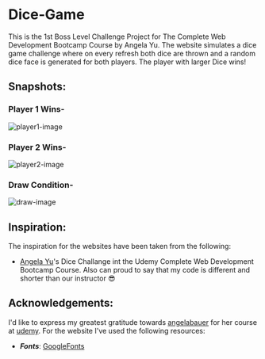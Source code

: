 # Dice-Game

This is the 1st Boss Level Challenge Project for The Complete Web Development Bootcamp Course by Angela Yu.
The website simulates a dice game challenge where on every refresh both dice are thrown and a random dice face is generated for both players. The player with larger Dice wins!

## Snapshots:

### Player 1 Wins-

<img alt="player1-image" src="imgs/player1.PNG">

### Player 2 Wins-

<img alt="player2-image" src="imgs/player2.PNG">

### Draw Condition-

<img alt="draw-image" src="imgs/draw.PNG">

## Inspiration:

The inspiration for the websites have been taken from the following:

-   [Angela Yu](https://github.com/angelabauer)'s Dice Challange int the Udemy Complete Web Development Bootcamp Course. Also can proud to say that my code is different and shorter than our instructor 😎

## Acknowledgements:

I'd like to express my greatest gratitude towards [angelabauer](https://github.com/angelabauer) for her course at [udemy](https://www.udemy.com/course/the-complete-web-development-bootcamp/).
For the website I've used the following resources:

-   **_Fonts_**: [GoogleFonts](https://fonts.google.com/)
